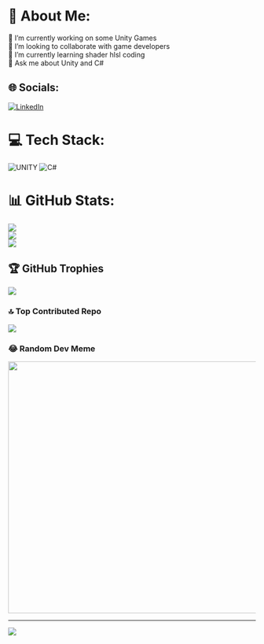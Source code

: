 # 💫 About Me:
🔭 I’m currently working on some Unity Games<br>👯 I’m looking to collaborate with game developers<br>🌱 I’m currently learning shader hlsl coding<br>💬 Ask me about Unity and C#


## 🌐 Socials:
[![LinkedIn](https://img.shields.io/badge/LinkedIn-%230077B5.svg?logo=linkedin&logoColor=white)](https://linkedin.com/in/mstfkbgl) 

# 💻 Tech Stack:
![UNITY](https://img.shields.io/badge/Unity-%2320232a.svg?style=flat&logo=unity&logoColor=white) ![C#](https://img.shields.io/badge/c%23-%23239120.svg?style=flat&logo=c-sharp&logoColor=white)
# 📊 GitHub Stats:
![](https://github-readme-stats.vercel.app/api?username=exepoch&theme=blue-green&hide_border=false&include_all_commits=false&count_private=true)<br/>
![](https://github-readme-streak-stats.herokuapp.com/?user=exepoch&theme=blue-green&hide_border=false)<br/>
![](https://github-readme-stats.vercel.app/api/top-langs/?username=exepoch&theme=blue-green&hide_border=false&include_all_commits=false&count_private=true&layout=compact)

## 🏆 GitHub Trophies
![](https://github-profile-trophy.vercel.app/?username=exepoch&theme=nord&no-frame=false&no-bg=true&margin-w=4)

### 🔝 Top Contributed Repo
![](https://github-contributor-stats.vercel.app/api?username=exepoch&limit=5&theme=tokyonight&combine_all_yearly_contributions=true)

### 😂 Random Dev Meme
<img src="https://rm.up.railway.app/" width="512px"/>

---
[![](https://visitcount.itsvg.in/api?id=exepoch&icon=9&color=0)](https://visitcount.itsvg.in)

<!-- Proudly created with GPRM ( https://gprm.itsvg.in ) -->
